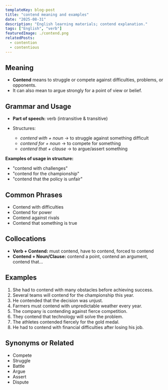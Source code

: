 ```yaml
---
templateKey: blog-post
title: "contend meaning and examples"
date: "2025-08-31"
description: "English learning materials; contend explanation."
tags: ["English", "verb"]
featuredImage: ./contend.png
relatedPosts:
  - contention
  - contentious
---
```


## Meaning

- **Contend** means to struggle or compete against difficulties, problems, or opponents.
- It can also mean to argue strongly for a point of view or belief.

## Grammar and Usage

- **Part of speech:** verb (intransitive & transitive)
- Structures:

  - _contend with + noun_ → to struggle against something difficult
  - _contend for + noun_ → to compete for something
  - _contend that + clause_ → to argue/assert something

**Examples of usage in structure:**

- "contend with challenges"
- "contend for the championship"
- "contend that the policy is unfair"

## Common Phrases

- Contend with difficulties
- Contend for power
- Contend against rivals
- Contend that something is true

## Collocations

- **Verb + Contend:** must contend, have to contend, forced to contend
- **Contend + Noun/Clause:** contend a point, contend an argument, contend that…

## Examples

1. She had to contend with many obstacles before achieving success.
2. Several teams will contend for the championship this year.
3. He contended that the decision was unjust.
4. Farmers must contend with unpredictable weather every year.
5. The company is contending against fierce competition.
6. They contend that technology will solve the problem.
7. The athletes contended fiercely for the gold medal.
8. He had to contend with financial difficulties after losing his job.

## Synonyms or Related

- Compete
- Struggle
- Battle
- Argue
- Assert
- Dispute
